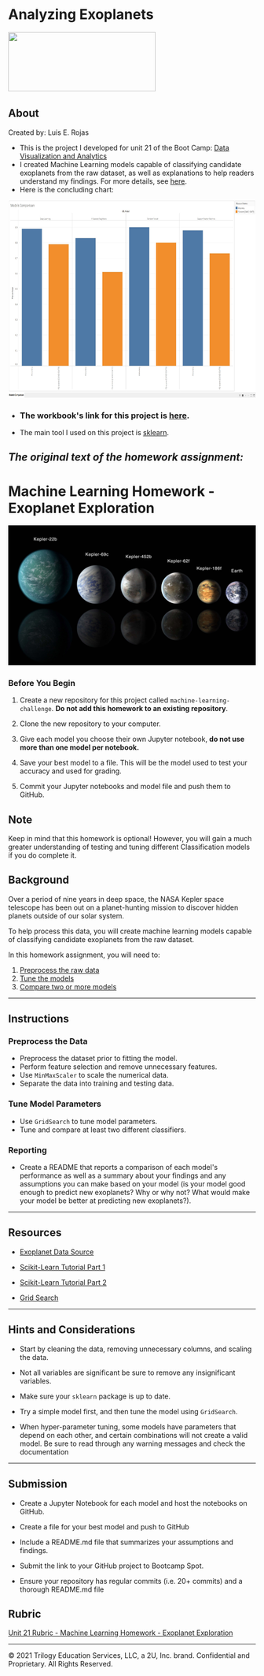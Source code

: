 # Analyzing Exoplanets

<img src="Images/exoplanets_by_jaysimons-short" width="300" height="120">

## About

Created by: Luis E. Rojas

   - This is the project I developed for unit 21 of the Boot Camp: [Data Visualization and Analytics](https://bootcamp.uncc.edu/data/)
   - I created Machine Learning models capable of classifying candidate exoplanets from the raw dataset, as well as explanations to help readers understand my findings. For more details, see [here](#the-original-text-of-the-homework-assignment).
   - Here is the concluding chart: 

<img src="Images/models-comparison.jpg" width="600" height="400">


- ### The workbook's link for this project is [here](https://public.tableau.com/views/CitiBikeAnalytics_16208735130000/CitiBikeStory?:language=en&:display_count=y&publish=yes&:origin=viz_share_link).
- The main tool I used on this project is [sklearn](https://scikit-learn.org/).


## **_The original text of the homework assignment:_** 
# Machine Learning Homework - Exoplanet Exploration

![exoplanets.jpg](Images/exoplanets.jpg)

### Before You Begin

1. Create a new repository for this project called `machine-learning-challenge`. **Do not add this homework to an existing repository**.

2. Clone the new repository to your computer.

3. Give each model you choose their own Jupyter notebook, **do not use more than one model per notebook.**

4. Save your best model to a file. This will be the model used to test your accuracy and used for grading.

5. Commit your Jupyter notebooks and model file and push them to GitHub.

## Note

Keep in mind that this homework is optional! However, you will gain a much greater understanding of testing and tuning different Classification models if you do complete it.

## Background

Over a period of nine years in deep space, the NASA Kepler space telescope has been out on a planet-hunting mission to discover hidden planets outside of our solar system.

To help process this data, you will create machine learning models capable of classifying candidate exoplanets from the raw dataset.

In this homework assignment, you will need to:

1. [Preprocess the raw data](#Preprocessing)
2. [Tune the models](#Tune-Model-Parameters)
3. [Compare two or more models](#Evaluate-Model-Performance)

- - -

## Instructions

### Preprocess the Data

* Preprocess the dataset prior to fitting the model.
* Perform feature selection and remove unnecessary features.
* Use `MinMaxScaler` to scale the numerical data.
* Separate the data into training and testing data.

### Tune Model Parameters

* Use `GridSearch` to tune model parameters.
* Tune and compare at least two different classifiers.

### Reporting

* Create a README that reports a comparison of each model's performance as well as a summary about your findings and any assumptions you can make based on your model (is your model good enough to predict new exoplanets? Why or why not? What would make your model be better at predicting new exoplanets?).

- - -

## Resources

* [Exoplanet Data Source](https://www.kaggle.com/nasa/kepler-exoplanet-search-results)

* [Scikit-Learn Tutorial Part 1](https://www.youtube.com/watch?v=4PXAztQtoTg)

* [Scikit-Learn Tutorial Part 2](https://www.youtube.com/watch?v=gK43gtGh49o&t=5858s)

* [Grid Search](https://scikit-learn.org/stable/modules/grid_search.html)

- - -

## Hints and Considerations

* Start by cleaning the data, removing unnecessary columns, and scaling the data.

* Not all variables are significant be sure to remove any insignificant variables.

* Make sure your `sklearn` package is up to date.

* Try a simple model first, and then tune the model using `GridSearch`.

* When hyper-parameter tuning, some models have parameters that depend on each other, and certain combinations will not create a valid model. Be sure to read through any warning messages and check the documentation

- - -

## Submission

* Create a Jupyter Notebook for each model and host the notebooks on GitHub.

* Create a file for your best model and push to GitHub

* Include a README.md file that summarizes your assumptions and findings.

* Submit the link to your GitHub project to Bootcamp Spot.

* Ensure your repository has regular commits (i.e. 20+ commits) and a thorough README.md file

## Rubric

[Unit 21 Rubric - Machine Learning Homework - Exoplanet Exploration](https://docs.google.com/document/d/1IcLYc8KHt82ftMcsueM6s7rn9nexuN4PqHSJDUa7e2Y/edit?usp=sharing)

- - -

© 2021 Trilogy Education Services, LLC, a 2U, Inc. brand. Confidential and Proprietary. All Rights Reserved.
